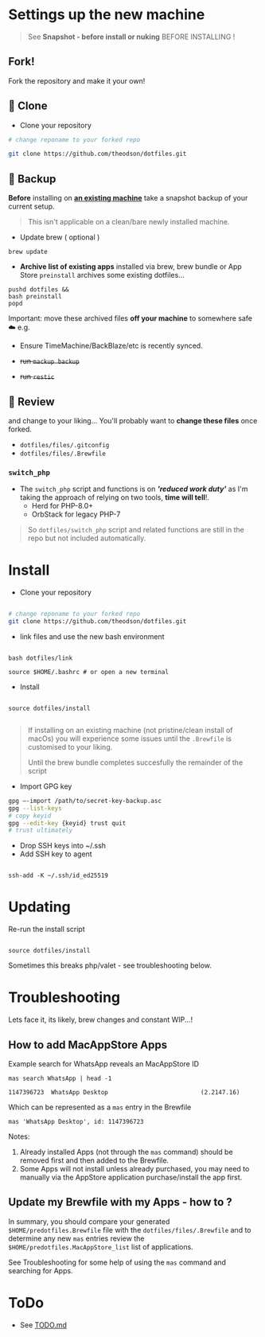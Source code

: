 # Settings up the new machine

> See **Snapshot - before install or nuking** BEFORE INSTALLING !

## Fork!

Fork the repository and make it your own! 



## 🤖 Clone 

- Clone your repository

```bash
# change reponame to your forked repo

git clone https://github.com/theodson/dotfiles.git 
```



##  🧨 Backup 

**Before** installing on **<u>an existing machine</u>** take a snapshot backup of your current setup. 

> This isn't applicable on a clean/bare newly installed machine.



- Update brew ( optional )

```
brew update
```


- **Archive list of existing apps** installed via brew, brew bundle or App Store
  `preinstall` archives some existing dotfiles... 

```
pushd dotfiles && 
bash preinstall 
popd
```
Important: move these archived files __off your machine__ to somewhere safe ☁️  e.g. 



- Ensure TimeMachine/BackBlaze/etc is recently synced.

- ~~run `mackup backup`~~
- ~~run `restic`~~



##  🧐 Review

and change to your liking... You'll probably want to **change these files** once forked.

- `dotfiles/files/.gitconfig`
- `dotfiles/files/.Brewfile`

### `switch_php`
- The `switch_php` script and functions is on _**'reduced work duty'**_ as I'm taking the approach of relying on two tools, **time will tell**!.
  - Herd for PHP-8.0+
  - OrbStack for legacy PHP-7
> So `dotfiles/switch_php` script and related functions are still in the repo but not included automatically.




# Install

- Clone your repository

```sh

# change reponame to your forked repo
git clone https://github.com/theodson/dotfiles.git 

```

- link files and use the new bash environment

```

bash dotfiles/link

source $HOME/.bashrc # or open a new terminal

```

- Install

```

source dotfiles/install


```

> If installing on an existing machine (not pristine/clean install of macOs) you will experience some issues until the `.Brewfile` is customised to your liking. 
>
> Until the brew bundle completes succesfully the remainder of the script 

- Import GPG key

```sh
gpg —-import /path/to/secret-key-backup.asc
gpg --list-keys
# copy keyid
gpg --edit-key {keyid} trust quit
# trust ultimately
```

- Drop SSH keys into ~/.ssh
- Add SSH key to agent

```

ssh-add -K ~/.ssh/id_ed25519

```



# Updating

Re-run the install script

```

source dotfiles/install

```

Sometimes this breaks php/valet - see troubleshooting below.



# Troubleshooting

Lets face it, its likely, brew changes and constant WIP...!

## How to add MacAppStore Apps 

Example search for WhatsApp reveals an MacAppStore ID

```
mas search WhatsApp | head -1

1147396723  WhatsApp Desktop                          (2.2147.16)
```

Which can be represented as a `mas` entry in the Brewfile 

```
mas 'WhatsApp Desktop', id: 1147396723
```

Notes:

1. Already installed Apps (not through the `mas` command) should be removed first and then added to the Brewfile.
2. Some Apps will not install unless already purchased, you may need to manually via the AppStore application purchase/install the app first.



## Update my Brewfile with my Apps - how to ?

In summary, you should compare your generated `$HOME/predotfiles.Brewfile` file with the `dotfiles/files/.Brewfile` 
and to determine any new `mas` entries review the `$HOME/predotfiles.MacAppStore_list` list of applications. 

See Troubleshooting for some help of using the `mas` command and searching for Apps.


# ToDo

- See [TODO.md](TODO.md)

